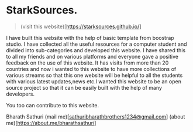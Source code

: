# StarkSources.

> (visit this website)[https://starksources.github.io/]

I have built this website with the help of basic template from boostrap studio. 
I have collected all the useful resources for a computer student and divided into sub-categories and developed this website.
I have shared this to all my friends and on various platforms  and everyone gave a positive feedback on the use of this website.
It has visits from more than 20 countries and now i wanted to this website to have more collections of various streams so that this one website will be helpful to all the students with various latest updates,news etc.I wanted this website to be an open source project so that it can be easily built with the help of many developers.

You too can contribute to this website.


Bharath Sathuri
(mail me)[sathuribharathbrothers1234@gmail.com]
(about me)[https://about.me/bharathsathuri]

